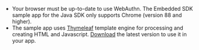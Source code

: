 * Your browser must be up-to-date to use WebAuthn. The Embedded SDK sample app for the Java SDK only supports Chrome (version 88 and higher).
* The sample app uses [Thymeleaf](https://www.thymeleaf.org/) template engine for processing and creating HTML and Javascript. [Download](https://www.thymeleaf.org/download.html) the latest version to use it in your app.
